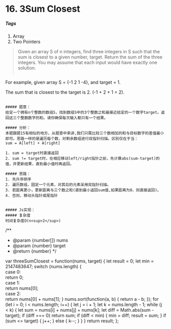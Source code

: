 # 16. 3Sum Closest
##### Tags
1. Array
2. Two Pointers

>Given an array S of n integers, find three integers in S such that the sum is closest to a given number, target. Return the sum of the three integers. You may assume that each input would have exactly one solution.
>```
 For example, given array S = {-1 2 1 -4}, and target = 1.
>
 The sum that is closest to the target is 2. (-1 + 2 + 1 = 2).
```

##### 题意：
给定一个拥有n个整数的数组S，找到数组S中的3个整数之和最接近给定的一个数字target。返回这三个整数数字的和。请你确保每次输入都只有一个结果。

##### 分析：
本题跟题15有相似的地方，从题意中来讲,我们只需比较三个数相加的和与目标数字的差值最小即可。思路一样的是遍历每个数，对剩余数组进行双指针扫描。区别仅在于当：
sum = A[left] + A[right]

1. sum = target时直接返回
2. sum != target时，在相应移动left/right指针之前，先计算abs(sum-target)的值，并更新结果，直到最小值时再返回。

##### 思路：
1. 先升序排序
2. 遍历数组，固定一个元素，对其后的元素采用双指针扫描。
3. 若距离更小，更新距离与三个数之和(直到最小返回sum值,如果距离为0，则直接返回)。
4. 否则，移动头指针或尾指针


##### Js实现：
##### 复杂度
时间复杂度O(n<sup>2</sup>)

```
/** 
* @param {number[]} nums 
* @param {number} target 
* @return {number} 
*/

var threeSumClosest = function(nums, target) { 
  let result = 0; let min = 2147483647; 
    switch (nums.length) {   
      case 0:     
        return 0;   
      case 1:     
        return nums[0];   
      case 2:     
        return nums[0] + nums[1];
    }
    nums.sort(function(a, b) { return a - b; });
    for (let i = 0; i < nums.length; i++) { 
      let j = i + 1; let k = nums.length - 1; 
        while (j < k) { 
          let sum = nums[i] + nums[j] + nums[k]; 
          let diff = Math.abs(sum - target);
          if (diff === 0) return sum;
          if (diff < min) { min = diff; result = sum; } 
          if (sum <= target) { 
            j++;
          } else { 
            k--; 
          } 
        } 
      }
   return result;
};
```